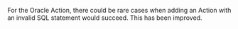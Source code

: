 For the Oracle Action, there could be rare cases when adding an Action with an invalid SQL statement would succeed.  This has been improved.
